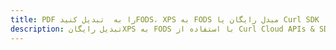 ---title: PDF را به  تبدیل کنیدFODS، XPS به FODS مبدل رایگان یا Curl SDKdescription: تبدیل رایگانXPS به FODS با استفاده از Curl Cloud APIs & SDK همچنین اسناد PDF را در Cloud ایجاد، ویرایش و رندر کنید.---